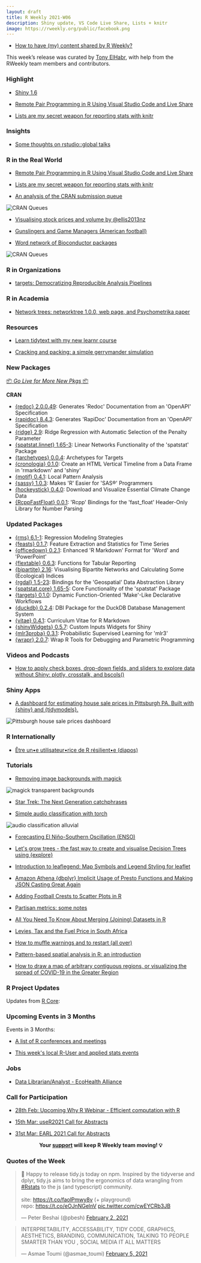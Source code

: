 ```yaml
---
layout: draft
title: R Weekly 2021-W06
description: Shiny update, VS Code Live Share, Lists + knitr
image: https://rweekly.org/public/facebook.png
---
```



+ [How to have (my) content shared by R Weekly?](https://github.com/rweekly/rweekly.org#how-to-have-my-content-shared-by-r-weekly)

This week’s release was curated by [Tony ElHabr](https://twitter.com/TonyElHabr), with help from the RWeekly team members and contributors.


###  Highlight

+ [Shiny 1.6](https://blog.rstudio.com/2021/02/01/shiny-1-6-0/)

+ [Remote Pair Programming in R Using Visual Studio Code and Live Share](https://ivelasq.rbind.io/blog/vscode-live-share/)

+ [Lists are my secret weapon for reporting stats with knitr](https://tjmahr.github.io/lists-knitr-secret-weapon/)

### Insights

+ [Some thoughts on rstudio::global talks](https://rviews.rstudio.com/2021/02/04/some-thoughts-on-rstudio-global/)

### R in the Real World

+ [Remote Pair Programming in R Using Visual Studio Code and Live Share](https://ivelasq.rbind.io/blog/vscode-live-share/)

+ [Lists are my secret weapon for reporting stats with knitr](https://tjmahr.github.io/lists-knitr-secret-weapon/)

+ [An analysis of the CRAN submission queue](https://llrs.dev/2021/01/cran-review/)

![CRAN Queues](https://raw.githubusercontent.com/rweekly/image/master/2021/W06/cran-queues-1.png)

+ [Visualising stock prices and volume by @ellis2013nz](http://freerangestats.info/blog/2021/02/05/stock-visualizations)

+ [Gunslingers and Game Managers (American football)](https://www.opensourcefootball.com/posts/2021-02-05-gunslingers-and-game-managers/)

+ [Word network of Bioconductor packages](https://mariadermit.netlify.app/2021-01-30-network-visualization-of-bioconductor-packages/)

![CRAN Queues](https://raw.githubusercontent.com/rweekly/image/master/2021/W06/bioconductor-package-title-coocurrences1.png)

###  R in Organizations

+ [targets: Democratizing Reproducible Analysis Pipelines](https://ropensci.org/blog/2021/02/03/targets/)

###  R in Academia

+ [Network trees: networktree 1.0.0, web page, and Psychometrika paper](https://www.zeileis.org/news/networktree100/)

###  Resources

+ [Learn tidytext with my new learnr course](https://juliasilge.com/blog/learn-tidytext-learnr/)

+ [Cracking and packing: a simple gerrymander simulation](https://jtimm.net/2021/02/04/gerrymander-101/)

###  New Packages

<p class="added-hostname"><a href="https://rweekly.org/live" target="_blank" class="externalLink">📦 <i>Go Live for More New Pkgs</i> 📦</a></p>

**CRAN**

+ [{redoc} 2.0.0.49](https://cran.r-project.org/package=redoc): Generates 'Redoc' Documentation from an 'OpenAPI' Specification
+ [{rapidoc} 8.4.3](https://cran.r-project.org/package=rapidoc): Generates 'RapiDoc' Documentation from an 'OpenAPI'
Specification
+ [{ridge} 2.9](https://cran.r-project.org/package=ridge): Ridge Regression with Automatic Selection of the Penalty
Parameter
+ [{spatstat.linnet} 1.65-3](https://cran.r-project.org/package=spatstat.linnet): Linear Networks Functionality of the 'spatstat' Package
+ [{tarchetypes} 0.0.4](https://cran.r-project.org/package=tarchetypes): Archetypes for Targets
+ [{cronologia} 0.1.0](https://cran.r-project.org/package=cronologia): Create an HTML Vertical Timeline from a Data Frame in 'rmarkdown' and 'shiny'
+ [{motif} 0.4.1](https://cran.r-project.org/package=motif): Local Pattern Analysis
+ [{sassy} 1.0.3](https://cran.r-project.org/package=sassy): Makes 'R' Easier for 'SAS®' Programmers
+ [{hockeystick} 0.4.0](https://cran.r-project.org/package=hockeystick): Download and Visualize Essential Climate Change Data
+ [{RcppFastFloat} 0.0.1](https://cran.r-project.org/package=RcppFastFloat): 'Rcpp' Bindings for the 'fast_float' Header-Only Library for Number Parsing

### Updated Packages

+ [{rms} 6.1-1](https://cran.r-project.org/package=rms): Regression Modeling Strategies
+ [{feasts} 0.1.7](https://cran.r-project.org/package=feasts): Feature Extraction and Statistics for Time Series
+ [{officedown} 0.2.1](https://cran.r-project.org/package=officedown): Enhanced 'R Markdown' Format for 'Word' and 'PowerPoint'
+ [{flextable} 0.6.3](https://cran.r-project.org/package=flextable): Functions for Tabular Reporting
+ [{bipartite} 2.16](https://cran.r-project.org/package=bipartite): Visualising Bipartite Networks and Calculating Some (Ecological) Indices
+ [{rgdal} 1.5-23](https://cran.r-project.org/package=rgdal): Bindings for the 'Geospatial' Data Abstraction Library
+ [{spatstat.core} 1.65-5](https://cran.r-project.org/package=spatstat.core): Core Functionality of the 'spatstat' Package
+ [{targets} 0.1.0](https://cran.r-project.org/package=targets): Dynamic Function-Oriented 'Make'-Like Declarative Workflows
+ [{duckdb} 0.2.4](https://cran.r-project.org/package=duckdb): DBI Package for the DuckDB Database Management System
+ [{vitae} 0.4.1](https://cran.r-project.org/package=vitae): Curriculum Vitae for R Markdown
+ [{shinyWidgets} 0.5.7](https://cran.r-project.org/package=shinyWidgets): Custom Inputs Widgets for Shiny
+ [{mlr3proba} 0.3.1](https://cran.r-project.org/package=mlr3proba): Probabilistic Supervised Learning for 'mlr3'
+ [{wrapr} 2.0.7](https://cran.r-project.org/package=wrapr): Wrap R Tools for Debugging and Parametric Programming

###  Videos and Podcasts

+ [How to apply check boxes, drop-down fields, and sliders to explore data without Shiny: plotly, crosstalk, and bscols()](https://youtu.be/dltr9WNselI)

### Shiny Apps

+ [A dashboard for estimating house sale prices in Pittsburgh PA. Built with {shiny} and {tidymodels}.](https://ctompkins.netlify.app/post/house_price_estimator/)

![Pittsburgh house sale prices dashboard](https://raw.githubusercontent.com/rweekly/image/master/2021/W06/ctompkins-app.png)

### R Internationally

+ [Être un•e utilisateur•rice de R résilient•e (diapos)](https://rresilient.netlify.app/#/)

###  Tutorials

+ [Removing image backgrounds with magick](https://themockup.blog/posts/2021-01-28-removing-image-backgrounds-with-magick/)

![magick transparent backgrounds](https://raw.githubusercontent.com/rweekly/image/master/2021/W06/themockup-magick-background.png)

+ [Star Trek: The Next Generation catchphrases](https://sharla.party/post/2021-02-02-startrek/)

+ [Simple audio classification with torch](https://blogs.rstudio.com/tensorflow/posts/2021-02-04-simple-audio-classification-with-torch)

![audio classification alluvial](https://raw.githubusercontent.com/rweekly/image/master/2021/W06/alluvial.png)

+ [Forecasting El Niño-Southern Oscillation (ENSO)](https://blogs.rstudio.com/tensorflow/posts/2021-02-02-enso-prediction)

+ [Let's grow trees - the fast way to create and visualise Decision Trees using {explore}](https://rolkra.github.io/lets-grow-trees/)

+ [Introduction to leaflegend: Map Symbols and Legend Styling for leaflet](https://roh.engineering/post/2021-02-04-introduction-to-leaflegend/)

+ [Amazon Athena {dbplyr} Implicit Usage of Presto Functions and Making JSON Casting Great Again](https://rud.is/b/2021/02/02/amazon-athena-dbplyr-implicit-usage-of-presto-functions-and-making-json-casting-great-again/)

+ [Adding Football Crests to Scatter Plots in R](http://dm13450.github.io/2021/02/01/PointsToImages.html)

+ [Partisan metrics: some notes](https://jtimm.net/2021/02/05/partisan-metrics/)

+ [All You Need To Know About Merging (Joining) Datasets in R](https://thomasadventure.blog/posts/r-merging-datasets/)

+ [Levies, Tax and the Fuel Price in South Africa](https://datawookie.dev/blog/2021/02/levies-tax-and-the-fuel-price-in-south-africa/)

+ [How to muffle warnings and to restart (all over)](https://r-critique.com/how_to_muffle_warnings_and_to_restart)

+ [Pattern-based spatial analysis in R: an introduction](https://nowosad.github.io/post/motif-bp1/)

+ [How to draw a map of arbitrary contiguous regions, or visualizing the spread of COVID-19 in the Greater Region](https://www.brodrigues.co/blog/2021-02-06-echarts_map/)

<!--<div class="post-more-begin></div><div class="post-more-end"></div>-->

###  R Project Updates

Updates from [R Core](http://developer.r-project.org/blosxom.cgi/R-devel/NEWS):


###  Upcoming Events in 3 Months

Events in 3 Months:


+ [A list of R conferences and meetings](https://jumpingrivers.github.io/meetingsR/events.html)

+ [This week's local R-User and applied stats events](https://community.rstudio.com/c/irl)

### Jobs

+ [Data Librarian/Analyst - EcoHealth Alliance](https://www.ecohealthalliance.org/career/data-librarian)

###  Call for Participation

+ [28th Feb: Upcoming Why R Webinar - Efficient computation with R](http://whyr.pl//foundation/2021/gwynn-studevant/)

+ [15th Mar: useR2021 Call for Abstracts](https://user2021.r-project.org/participation/call-for-abstracts/)

+ [31st Mar: EARL 2021 Call for Abstracts](https://www.mango-solutions.com/earl-2021-abstract-submissions-are-open/)

<p class="hide-support added-hostname support-rweekly" style="text-align: center;font-weight: bold;">Your <a class="non-visited externalLink" href="https://www.patreon.com/rweekly" onclick="pas(this)">support</a> will keep R Weekly team moving! 💡</p>

###  Quotes of the Week

<blockquote class="twitter-tweet"><p lang="en" dir="ltr">🚀 Happy to release tidy.js today on npm. Inspired by the tidyverse and dplyr, tidy.js aims to bring the ergonomics of data wrangling from <a href="https://twitter.com/hashtag/Rstats?src=hash&amp;ref_src=twsrc%5Etfw">#Rstats</a> to the js (and typescript) community.<br><br>site: <a href="https://t.co/faolPmwy8v">https://t.co/faolPmwy8v</a> (+ playground)<br>repo: <a href="https://t.co/eOJnNGelnV">https://t.co/eOJnNGelnV</a> <a href="https://t.co/cwEYCRb3JB">pic.twitter.com/cwEYCRb3JB</a></p>&mdash; Peter Beshai (@pbesh) <a href="https://twitter.com/pbesh/status/1356649637088686081?ref_src=twsrc%5Etfw">February 2, 2021</a></blockquote> <script async src="https://platform.twitter.com/widgets.js" charset="utf-8"></script>

<blockquote class="twitter-tweet"><p lang="en" dir="ltr">INTERPRETABILITY, ACCESSABILITY, TIDY CODE, GRAPHICS, AESTHETICS, BRANDING, COMMUNICATION, TALKING TO PEOPLE SMARTER THAN YOU , SOCIAL MEDIA IT ALL MATTERS</p>&mdash; Asmae Toumi (@asmae_toumi) <a href="https://twitter.com/asmae_toumi/status/1357721162097319938?ref_src=twsrc%5Etfw">February 5, 2021</a></blockquote> <script async src="https://platform.twitter.com/widgets.js" charset="utf-8"></script>
